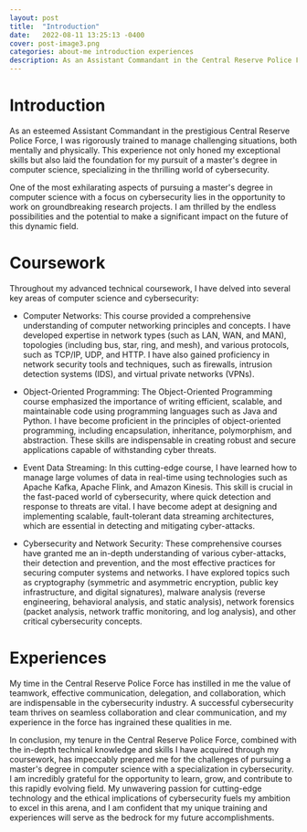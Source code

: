 ```yaml
---
layout: post
title:  "Introduction"
date:   2022-08-11 13:25:13 -0400
cover: post-image3.png
categories: about-me introduction experiences
description: As an Assistant Commandant in the Central Reserve Police Force, I gained mental and physical skills that prepared me for a master's in computer science with a focus on cybersecurity. My coursework covered computer networks, object-oriented programming, event data streaming, and cybersecurity. My experience also taught me the value of teamwork and effective communication, skills that are essential for success in the cybersecurity industry. I'm excited about the endless possibilities and the potential to make an impact in this dynamic field.
---
```

# Introduction
As an esteemed Assistant Commandant in the prestigious Central Reserve Police Force, I was rigorously trained to manage challenging situations, both mentally and physically. This experience not only honed my exceptional skills but also laid the foundation for my pursuit of a master's degree in computer science, specializing in the thrilling world of cybersecurity.

One of the most exhilarating aspects of pursuing a master's degree in computer science with a focus on cybersecurity lies in the opportunity to work on groundbreaking research projects. I am thrilled by the endless possibilities and the potential to make a significant impact on the future of this dynamic field.

# Coursework

Throughout my advanced technical coursework, I have delved into several key areas of computer science and cybersecurity:

- Computer Networks: This course provided a comprehensive understanding of computer networking principles and concepts. I have developed expertise in network types (such as LAN, WAN, and MAN), topologies (including bus, star, ring, and mesh), and various protocols, such as TCP/IP, UDP, and HTTP. I have also gained proficiency in network security tools and techniques, such as firewalls, intrusion detection systems (IDS), and virtual private networks (VPNs).

- Object-Oriented Programming: The Object-Oriented Programming course emphasized the importance of writing efficient, scalable, and maintainable code using programming languages such as Java and Python. I have become proficient in the principles of object-oriented programming, including encapsulation, inheritance, polymorphism, and abstraction. These skills are indispensable in creating robust and secure applications capable of withstanding cyber threats.

- Event Data Streaming: In this cutting-edge course, I have learned how to manage large volumes of data in real-time using technologies such as Apache Kafka, Apache Flink, and Amazon Kinesis. This skill is crucial in the fast-paced world of cybersecurity, where quick detection and response to threats are vital. I have become adept at designing and implementing scalable, fault-tolerant data streaming architectures, which are essential in detecting and mitigating cyber-attacks.

- Cybersecurity and Network Security: These comprehensive courses have granted me an in-depth understanding of various cyber-attacks, their detection and prevention, and the most effective practices for securing computer systems and networks. I have explored topics such as cryptography (symmetric and asymmetric encryption, public key infrastructure, and digital signatures), malware analysis (reverse engineering, behavioral analysis, and static analysis), network forensics (packet analysis, network traffic monitoring, and log analysis), and other critical cybersecurity concepts.

# Experiences

My time in the Central Reserve Police Force has instilled in me the value of teamwork, effective communication, delegation, and collaboration, which are indispensable in the cybersecurity industry. A successful cybersecurity team thrives on seamless collaboration and clear communication, and my experience in the force has ingrained these qualities in me.

In conclusion, my tenure in the Central Reserve Police Force, combined with the in-depth technical knowledge and skills I have acquired through my coursework, has impeccably prepared me for the challenges of pursuing a master's degree in computer science with a specialization in cybersecurity. I am incredibly grateful for the opportunity to learn, grow, and contribute to this rapidly evolving field. My unwavering passion for cutting-edge technology and the ethical implications of cybersecurity fuels my ambition to excel in this arena, and I am confident that my unique training and experiences will serve as the bedrock for my future accomplishments.